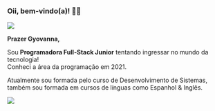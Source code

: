 <h3>Oii, bem-vindo(a)! 👋🏻</h3>
<div>
        <p>
          <img src="https://github-readme-stats.vercel.app/api?username=glsanto-s&show_icons=true&theme=tokyonight"<br/><br />
        </p>
        <strong>Prazer Gyovanna,</strong>
        <p>Sou <strong>Programadora Full-Stack Junior</strong> tentando ingressar no mundo da tecnologia!
                <br> Conheci a área da programação em 2021.</p> 
        <p>Atualmente sou formada pelo curso de Desenvolvimento de Sistemas, também sou formada em cursos de línguas como Espanhol & Inglês.</p>
       <a href="https://www.linkedin.com/in/gyovannalimadossantos/">
                <img src="https://img.shields.io/badge/LinkedIn-0077B5?style=for-the-badge&logo=linkedin&logoColor=white">
        </a>

              
</div>
